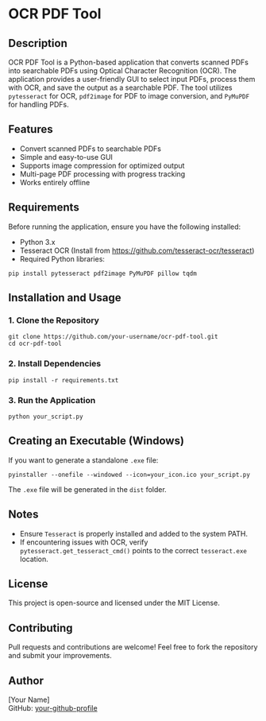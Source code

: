 # OCR PDF Tool

## Description
OCR PDF Tool is a Python-based application that converts scanned PDFs into searchable PDFs using Optical Character Recognition (OCR). The application provides a user-friendly GUI to select input PDFs, process them with OCR, and save the output as a searchable PDF. The tool utilizes `pytesseract` for OCR, `pdf2image` for PDF to image conversion, and `PyMuPDF` for handling PDFs.

## Features
- Convert scanned PDFs to searchable PDFs
- Simple and easy-to-use GUI
- Supports image compression for optimized output
- Multi-page PDF processing with progress tracking
- Works entirely offline

## Requirements
Before running the application, ensure you have the following installed:

- Python 3.x
- Tesseract OCR (Install from https://github.com/tesseract-ocr/tesseract)
- Required Python libraries:

```
pip install pytesseract pdf2image PyMuPDF pillow tqdm
```

## Installation and Usage

### 1. Clone the Repository
```
git clone https://github.com/your-username/ocr-pdf-tool.git
cd ocr-pdf-tool
```

### 2. Install Dependencies
```
pip install -r requirements.txt
```

### 3. Run the Application
```
python your_script.py
```

## Creating an Executable (Windows)
If you want to generate a standalone `.exe` file:
```
pyinstaller --onefile --windowed --icon=your_icon.ico your_script.py
```
The `.exe` file will be generated in the `dist` folder.

## Notes
- Ensure `Tesseract` is properly installed and added to the system PATH.
- If encountering issues with OCR, verify `pytesseract.get_tesseract_cmd()` points to the correct `tesseract.exe` location.

## License
This project is open-source and licensed under the MIT License.

## Contributing
Pull requests and contributions are welcome! Feel free to fork the repository and submit your improvements.

## Author
[Your Name]  
GitHub: [your-github-profile](https://github.com/your-username)

